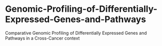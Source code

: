 # Genomic-Profiling-of-Differentially-Expressed-Genes-and-Pathways
Comparative Genomic Profiling of Differentially Expressed Genes and Pathways in a Cross-Cancer context
